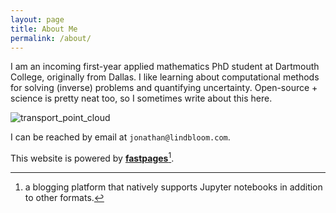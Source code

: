 ```yaml
---
layout: page
title: About Me
permalink: /about/
---
```


I am an incoming first-year applied mathematics PhD student at Dartmouth College, originally from Dallas. I like learning about computational methods for solving (inverse) problems and quantifying uncertainty. Open-source + science is pretty neat too, so I sometimes write about this here.


![transport_point_cloud]({{site.baseurl}}/images/transport.gif "A gradient flow between two point clouds. Made with `geomloss`, `matplotlib`, `imageio`, and `pygifsicle`.")




I can be reached by email at `jonathan@lindbloom.com`.


This website is powered by **[fastpages](https://github.com/fastai/fastpages)**[^1].



[^1]:a blogging platform that natively supports Jupyter notebooks in addition to other formats.
